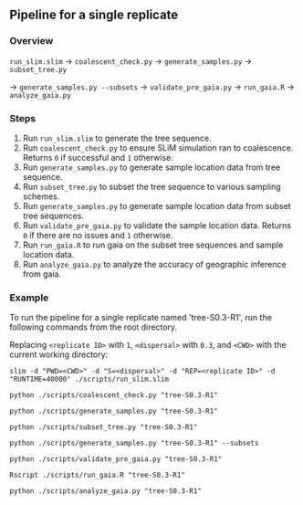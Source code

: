 ## Pipeline for a single replicate

### Overview

`run_slim.slim` -> `coalescent_check.py` -> `generate_samples.py` -> `subset_tree.py`

-> `generate_samples.py --subsets` -> `validate_pre_gaia.py` -> `run_gaia.R` -> `analyze_gaia.py`

### Steps

1. Run `run_slim.slim` to generate the tree sequence.
2. Run `coalescent_check.py` to ensure SLiM simulation ran to coalescence. Returns `0` if successful and `1` otherwise.
3. Run `generate_samples.py` to generate sample location data from tree sequence.
4. Run `subset_tree.py` to subset the tree sequence to various sampling schemes.
5. Run `generate_samples.py` to generate sample location data from subset tree sequences.
6. Run `validate_pre_gaia.py` to validate the sample location data. Returns `0` if there are no issues and `1` otherwise.
7. Run `run_gaia.R` to run gaia on the subset tree sequences and sample location data.
8. Run `analyze_gaia.py` to analyze the accuracy of geographic inference from gaia.

### Example

To run the pipeline for a single replicate named 'tree-S0.3-R1', run the following commands from the root directory.

Replacing `<replicate ID>` with `1`, `<dispersal>` with `0.3`, and `<CWD>` with the current working directory:

`slim -d "PWD=<CWD>" -d "S=<dispersal>" -d "REP=<replicate ID>" -d "RUNTIME=40000" ./scripts/run_slim.slim`

`python ./scripts/coalescent_check.py "tree-S0.3-R1"`

`python ./scripts/generate_samples.py "tree-S0.3-R1"`

`python ./scripts/subset_tree.py "tree-S0.3-R1"`

`python ./scripts/generate_samples.py "tree-S0.3-R1" --subsets`

`python ./scripts/validate_pre_gaia.py "tree-S0.3-R1"`

`Rscript ./scripts/run_gaia.R "tree-S0.3-R1"`

`python ./scripts/analyze_gaia.py "tree-S0.3-R1"`